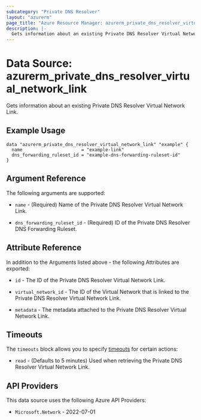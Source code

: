 ```yaml
---
subcategory: "Private DNS Resolver"
layout: "azurerm"
page_title: "Azure Resource Manager: azurerm_private_dns_resolver_virtual_network_link"
description: |-
  Gets information about an existing Private DNS Resolver Virtual Network Link.
---
```


# Data Source: azurerm_private_dns_resolver_virtual_network_link

Gets information about an existing Private DNS Resolver Virtual Network Link.

## Example Usage

```hcl
data "azurerm_private_dns_resolver_virtual_network_link" "example" {
  name                      = "example-link"
  dns_forwarding_ruleset_id = "example-dns-forwarding-ruleset-id"
}
```

## Argument Reference

The following arguments are supported:

* `name` - (Required) Name of the Private DNS Resolver Virtual Network Link.

* `dns_forwarding_ruleset_id` - (Required) ID of the Private DNS Resolver DNS Forwarding Ruleset.

## Attribute Reference

In addition to the Arguments listed above - the following Attributes are exported:

* `id` - The ID of the Private DNS Resolver Virtual Network Link.

* `virtual_network_id` - The ID of the Virtual Network that is linked to the Private DNS Resolver Virtual Network Link.

* `metadata` - The metadata attached to the Private DNS Resolver Virtual Network Link.

## Timeouts

The `timeouts` block allows you to specify [timeouts](https://developer.hashicorp.com/terraform/language/resources/configure#define-operation-timeouts) for certain actions:

* `read` - (Defaults to 5 minutes) Used when retrieving the Private DNS Resolver Virtual Network Link.

## API Providers
<!-- This section is generated, changes will be overwritten -->
This data source uses the following Azure API Providers:

* `Microsoft.Network` - 2022-07-01
